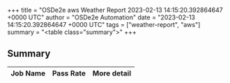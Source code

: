 +++
title = "OSDe2e aws Weather Report 2023-02-13 14:15:20.392864647 +0000 UTC"
author = "OSDe2e Automation"
date = "2023-02-13 14:15:20.392864647 +0000 UTC"
tags = ["weather-report", "aws"]
summary = "<table class=\"summary\"></table>"
+++
## Summary

| Job Name | Pass Rate | More detail |
|----------|-----------|-------------|




